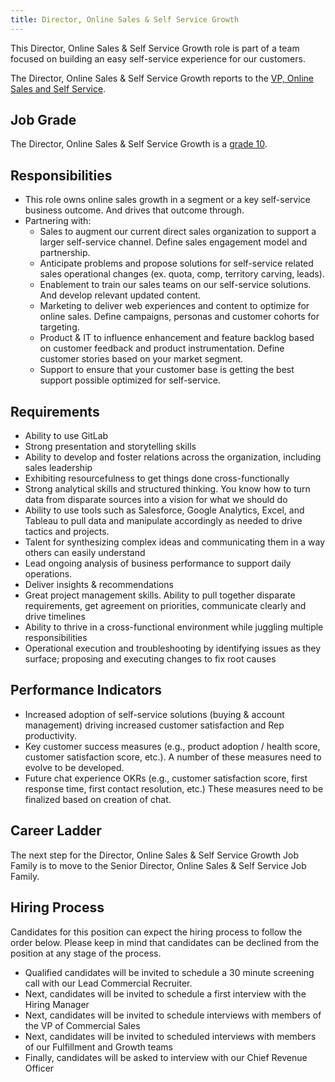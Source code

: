 ```yaml
---
title: Director, Online Sales & Self Service Growth
---
```


This Director, Online Sales & Self Service Growth role is part of a team focused on building an easy self-service experience for our customers.

The Director, Online Sales & Self Service Growth reports to the [VP, Online Sales and Self Service](https://about.gitlab.com/job-families/sales/vice-president-online-sales-and-self-service/).

## Job Grade

The Director, Online Sales & Self Service Growth is a [grade 10](https://about.gitlab.com/handbook/total-rewards/compensation/compensation-calculator/#gitlab-job-grades).

## Responsibilities

- This role owns online sales growth in a segment or a key self-service business outcome. And drives that outcome through.
- Partnering with:
  - Sales to augment our current direct sales organization to support a larger self-service channel. Define sales engagement model and partnership.
  - Anticipate problems and propose solutions for self-service related sales operational changes (ex. quota, comp, territory carving, leads).
  - Enablement to train our sales teams on our self-service solutions. And develop relevant updated content.
  - Marketing to deliver web experiences and content to optimize for online sales. Define campaigns, personas and customer cohorts for targeting.
  - Product & IT to influence enhancement and feature backlog based on customer feedback and product instrumentation. Define customer stories based on your market segment.
  - Support to ensure that your customer base is getting the best support possible optimized for self-service.

## Requirements

- Ability to use GitLab
- Strong presentation and storytelling skills
- Ability to develop and foster relations across the organization, including sales leadership
- Exhibiting resourcefulness to get things done cross-functionally
- Strong analytical skills and structured thinking. You know how to turn data from disparate sources into a vision for what we should do
- Ability to use tools such as Salesforce, Google Analytics, Excel, and Tableau to pull data and manipulate accordingly as needed to drive tactics and projects.
- Talent for synthesizing complex ideas and communicating them in a way others can easily understand
- Lead ongoing analysis of business performance to support daily operations.
- Deliver insights & recommendations
- Great project management skills. Ability to pull together disparate requirements, get agreement on priorities, communicate clearly and drive timelines
- Ability to thrive in a cross-functional environment while juggling multiple responsibilities
- Operational execution and troubleshooting by identifying issues as they surface; proposing and executing changes to fix root causes

## Performance Indicators

- Increased adoption of self-service solutions (buying & account management) driving increased customer satisfaction and Rep productivity.
- Key customer success measures (e.g., product adoption / health score, customer satisfaction score, etc.). A number of these measures need to evolve to be developed.
- Future chat experience OKRs (e.g., customer satisfaction score, first response time, first contact resolution, etc.) These measures need to be finalized based on creation of chat.

## Career Ladder

The next step for the Director, Online Sales & Self Service Growth Job Family is to move to the Senior Director, Online Sales & Self Service Job Family.

## Hiring Process

Candidates for this position can expect the hiring process to follow the order below. Please keep in mind that candidates can be declined from the position at any stage of the process.

- Qualified candidates will be invited to schedule a 30 minute screening call with our Lead Commercial Recruiter.
- Next, candidates will be invited to schedule a first interview with the Hiring Manager
- Next, candidates will be invited to schedule interviews with members of the VP of Commercial Sales
- Next, candidates will be invited to scheduled interviews with members of our Fulfillment and Growth teams
- Finally, candidates will be asked to interview with our Chief Revenue Officer
